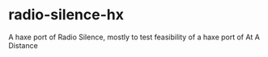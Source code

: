# radio-silence-hx
A haxe port of Radio Silence, mostly to test feasibility of a haxe port of At A Distance

